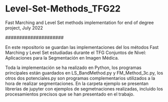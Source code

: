 # Level-Set-Methods_TFG22
Fast Marching and Level Set methods implementation for end of degree project, July 2022

#####################

En este repositorio se guardan las implementaciones del los métodos Fast Marching y Level Set estudiadas durante el TFG Conjuntos de Nivel: Aplicaciones para la Segmentación en Imagen Médica.

Toda la implementación se ha realizado en Python, los programas principales están guardados en LS_BandMethod.py y FM_Method_3c.py, los otros dos potenciales.py son programas complementarios utilizados a la hora de realizar segmentaciones. En la carpeta ejemplo se presentan librerías de jupyter con ejemplos de segmetnaciones realizadas, incluido los procesamientos precisos que se han presentado en el trabajo.
